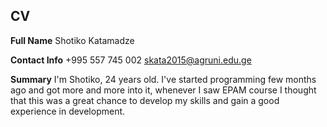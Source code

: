 ## CV

**Full Name**
Shotiko Katamadze

**Contact Info**
+995 557 745 002
skata2015@agruni.edu.ge

**Summary**
I'm Shotiko, 24 years old. I've started programming few months ago and got more and more into it, whenever I saw EPAM course I thought that this was a great chance to develop my skills and gain a good experience in development.
